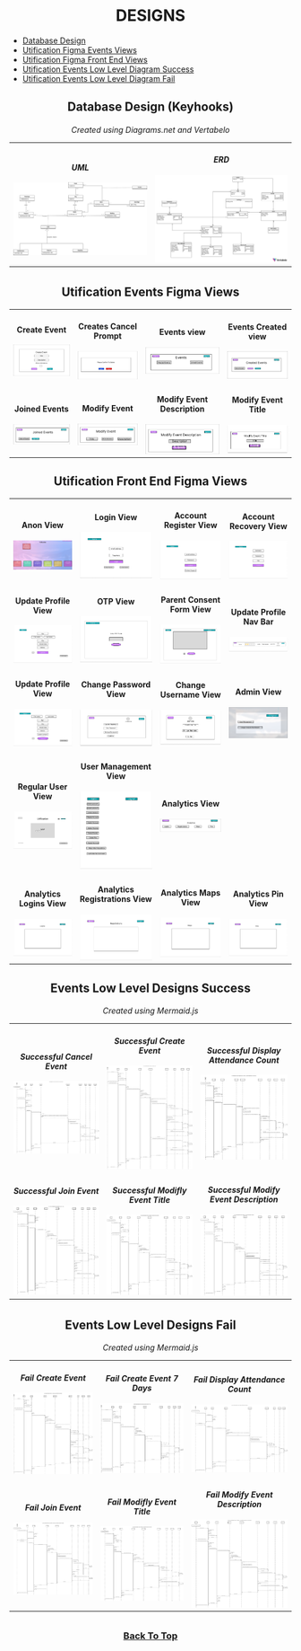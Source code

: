
<h1 id="top" align="center">DESIGNS</h1>

<ul>
  <li>
    <a href="#database">
      <span>Database Design</span>
    </a>
  </li>
  <li>
    <a href="#events">
      <span>Utification Figma Events Views</span>
    </a>
  </li>
  <li>
    <a href="#front-end">
      <span>Utification Figma Front End Views</span>
    </a>
  </li>
  <li>
    <a href="#lld-success">
      <span>Utification Events Low Level Diagram Success</span>
    </a>
  </li>
  <li>
    <a href="#lld-fail">
      <span>Utification Events Low Level Diagram Fail</span>
    </a>
  </li>
</ul>

<h2 id="database" align="center">Database Design (Keyhooks)</h2>
<h6 align="center">Created using Diagrams.net and Vertabelo</span>

<table>
  <tr>
    <td>
      <h4 align="center">UML</h4>
      <img src="https://github.com/JosephArmas/side-quest/blob/main/designs/keyhooks/hooks_updated.png">
    </td>
    <td>
      <h4 align="center">ERD</h4>
      <img src="https://github.com/JosephArmas/side-quest/blob/main/designs/keyhooks/key_hook_updated_erd.png">
    </td>
  </tr>
</table>

<h2 id="events" align="center">Utification Events Figma Views</h2>

<table>
  <tr>
    <td>
      <h4 align="center">Create Event</h4>
      <img src="https://github.com/JosephArmas/side-quest/blob/main/designs/utification/Figma%20Designs/Create-event-view.png">
    </td>
    <td>
      <h4 align="center">Creates Cancel Prompt</h4>
      <img src="https://github.com/JosephArmas/side-quest/blob/main/designs/utification/Figma%20Designs/Events-cancel-prompt.png">
    </td>
    <td>
      <h4 align="center">Events view</h4>
      <img src="https://github.com/JosephArmas/side-quest/blob/main/designs/utification/Figma%20Designs/Events-home.png">
    </td>
    <td>
      <h4 align="center">Events Created view</h4>
      <img src="https://github.com/JosephArmas/side-quest/blob/main/designs/utification/Figma%20Designs/Events-created.png">
    </td>
  </tr>
  <tr>
    <td>
      <h4 align="center">Joined Events</h4>
      <img src="https://github.com/JosephArmas/side-quest/blob/main/designs/utification/Figma%20Designs/Events-joined.png">
    </td>
    <td>
      <h4 align="center">Modify Event</h4>
      <img src="https://github.com/JosephArmas/side-quest/blob/main/designs/utification/Figma%20Designs/Modify-Event.png">
    </td>
    <td>
      <h4 align="center">Modify Event Description</h4>
      <img src="https://github.com/JosephArmas/side-quest/blob/main/designs/utification/Figma%20Designs/Modify-event-desc.png">
    </td>
    <td>
      <h4 align="center">Modify Event Title</h4>
      <img src="https://github.com/JosephArmas/side-quest/blob/main/designs/utification/Figma%20Designs/Modify-events-title.png">
    </td>
  </tr>
</table>

<h2 id="front-end" align="center">Utification Front End Figma Views</h2>

<table>
  <tr>
    <td>
      <h4 align="center">Anon View</h4>
      <img src="https://github.com/JosephArmas/side-quest/blob/main/designs/utification/Figma%20Designs/front-end/anon/anon%20view.png">
    </td>
    <td>
      <h4 align="center">Login View</h4>
      <img src="https://github.com/JosephArmas/side-quest/blob/main/designs/utification/Figma%20Designs/front-end/login/Login%20view.png">
    </td>
    <td>
      <h4 align="center">Account Register View</h4>
      <img src="https://github.com/JosephArmas/side-quest/blob/main/designs/utification/Figma%20Designs/front-end/register/Account%20Register%20view.png">
    </td>
    <td>
      <h4 align="center">Account Recovery View</h4>
      <img src="https://github.com/JosephArmas/side-quest/blob/main/designs/utification/Figma%20Designs/front-end/account-recovery/Account%20Recovery%20view.png">
    </td>
  </tr>
  <tr>
    <td>
      <h4 align="center">Update Profile View</h4>
      <img src="https://github.com/JosephArmas/side-quest/blob/main/designs/utification/Figma%20Designs/front-end/nav-profile-update/update%20profile(prof-nav)%20view.png">
    </td>
    <td>
      <h4 align="center">OTP View</h4>
      <img src="https://github.com/JosephArmas/side-quest/blob/main/designs/utification/Figma%20Designs/front-end/otp/OTP%20view.png">
    </td>
    <td>
      <h4 align="center">Parent Consent Form View</h4>
      <img src="https://github.com/JosephArmas/side-quest/blob/main/designs/utification/Figma%20Designs/front-end/parental-consent/parental%20consent%20form%20view.png">
    </td>
    <td>
      <h4 align="center">Update Profile Nav Bar</h4>
      <img src="https://github.com/JosephArmas/side-quest/blob/main/designs/utification/Figma%20Designs/front-end/profile-nav/profile-navbar.png">
    </td>
  </tr>
  <tr>
    <td>
      <h4 align="center">Update Profile View</h4>
      <img src="https://github.com/JosephArmas/side-quest/blob/main/designs/utification/Figma%20Designs/front-end/update-profile/update%20profile%20view.png">
    </td>
    <td>
      <h4 align="center">Change Password View</h4>
      <img src="https://github.com/JosephArmas/side-quest/blob/main/designs/utification/Figma%20Designs/front-end/change-password/Change%20password%20view.png">
    </td>
    <td>
      <h4 align="center">Change Username View</h4>
      <img src="https://github.com/JosephArmas/side-quest/blob/main/designs/utification/Figma%20Designs/front-end/change-username/Change%20username%20view.png">
    </td>
    <td>
      <h4 align="center">Admin View</h4>
      <img src="https://github.com/JosephArmas/side-quest/blob/main/designs/utification/Figma%20Designs/front-end/home/admin/admin%20view.png">
    </td>
  </tr>
  <tr>
    <td>
      <h4 align="center">Regular User View</h4>
      <img src="https://github.com/JosephArmas/side-quest/blob/main/designs/utification/Figma%20Designs/front-end/home/reg/Home%20View.png">
    </td>
    <td>
      <h4 align="center">User Management View</h4>
      <img src="https://github.com/JosephArmas/side-quest/blob/main/designs/utification/Figma%20Designs/front-end/user-management/User%20Mangement%20view%20(admin).png">
    </td>
    <td>
      <h4 align="center">Analytics View</h4>
      <img src="https://github.com/JosephArmas/side-quest/blob/main/designs/utification/Figma%20Designs/front-end/analytics/analytics-preview.png">
    </td>
  </tr>
  <tr>
    <td>
      <h4 align="center">Analytics Logins View</h4>
      <img src="https://github.com/JosephArmas/side-quest/blob/main/designs/utification/Figma%20Designs/front-end/analytics/Analytics%20-%20Logins.png">
    </td>
    <td>
      <h4 align="center">Analytics Registrations View</h4>
      <img src="https://github.com/JosephArmas/side-quest/blob/main/designs/utification/Figma%20Designs/front-end/analytics/Analytics%20-%20Registrations.png">
    </td>
    <td>
      <h4 align="center">Analytics Maps View</h4>
      <img src="https://github.com/JosephArmas/side-quest/blob/main/designs/utification/Figma%20Designs/front-end/analytics/Analytics%20-%20Maps.png">
    </td>
    <td>
      <h4 align="center">Analytics Pin View</h4>
      <img src="https://github.com/JosephArmas/side-quest/blob/main/designs/utification/Figma%20Designs/front-end/analytics/Analytics%20-%20Pins.png">
    </td>
  </tr>
</table>


<h2 id="lld-success" align="center">Events Low Level Designs Success</h2>
<h6 align="center">Created using Mermaid.js</span>
<table>
  <tr>
    <td>
      <h4 align="center">Successful Cancel Event</h4>
      <img src="https://github.com/JosephArmas/side-quest/blob/main/designs/utification/Events/success/png/event-cancel-success.png">
    </td>
    <td>
      <h4 align="center">Successful Create Event</h4>
      <img src="https://github.com/JosephArmas/side-quest/blob/main/designs/utification/Events/success/png/event-create-success.png">
    </td>
    <td>
      <h4 align="center">Successful Display Attendance Count</h4>
      <img src="https://github.com/JosephArmas/side-quest/blob/main/designs/utification/Events/success/png/event-display-attendance.png">
    </td>
  </tr>
  <tr>
    <td>
      <h4 align="center">Successful Join Event</h4>
      <img src="https://github.com/JosephArmas/side-quest/blob/main/designs/utification/Events/success/png/event-join-successful.png">
    </td>
    <td>
      <h4 align="center">Successful Modifly Event Title</h4>
      <img src="https://github.com/JosephArmas/side-quest/blob/main/designs/utification/Events/success/png/event-mod-title-success.png">
    </td>
    <td>
      <h4 align="center">Successful Modify Event Description</h4>
      <img src="https://github.com/JosephArmas/side-quest/blob/main/designs/utification/Events/success/png/event-modification-description-success.png">
    </td>
  </tr>
</table>

<h2 id="lld-fail" align="center">Events Low Level Designs Fail</h2>
<h6 align="center">Created using Mermaid.js</span>
<table>
  <tr>
    <td>
      <h4 align="center">Fail Create Event</h4>
      <img src="https://github.com/JosephArmas/side-quest/blob/main/designs/utification/Events/failures/png-fail/event-creation-fail.png">
    </td>
    <td>
      <h4 align="center">Fail Create Event 7 Days</h4>
      <img src="https://github.com/JosephArmas/side-quest/blob/main/designs/utification/Events/failures/png-fail/event-create-fail-7day-fail.png">
    </td>
    <td>
      <h4 align="center">Fail Display Attendance Count</h4>
      <img src="https://github.com/JosephArmas/side-quest/blob/main/designs/utification/Events/failures/png-fail/events-display-attendance-fail.png">
    </td>
  </tr>
  <tr>
    <td>
      <h4 align="center">Fail Join Event</h4>
      <img src="https://github.com/JosephArmas/side-quest/blob/main/designs/utification/Events/failures/png-fail/event-joining-fail.png">
    </td>
    <td>
      <h4 align="center">Fail Modifly Event Title</h4>
      <img src="https://github.com/JosephArmas/side-quest/blob/main/designs/utification/Events/failures/png-fail/event-modify-title-fail.png">
    </td>
    <td>
      <h4 align="center">Fail Modify Event Description</h4>
      <img src="https://github.com/JosephArmas/side-quest/blob/main/designs/utification/Events/failures/png-fail/even-modification-description-fail.png">
    </td>
  </tr>
</table>


<h3 align="center">
  <a href="#top">Back To Top</a>
</h3>
